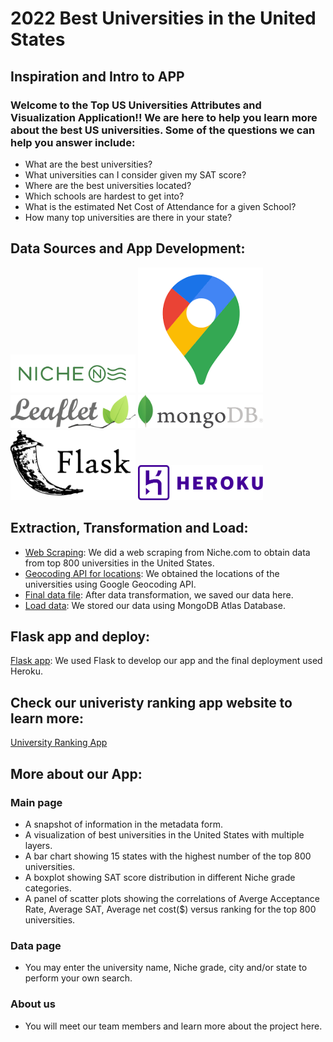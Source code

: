 # 2022 Best Universities in the United States

## Inspiration and Intro to APP
### Welcome to the Top US Universities Attributes and Visualization Application!! We are here to help you learn more about the best US universities. Some of the questions we can help you answer include:
- What are the best universities?
- What universities can I consider given my SAT score?
- Where are the best universities located?
- Which schools are hardest to get into?
- What is the estimated Net Cost of Attendance for a given School?
- How many top universities are there in your state?

## Data Sources and App Development:
<a href=https://www.niche.com ><img src="Images/NicheLogo.png" alt="niche" style="width:200px;" /></a>
<a href=https://https://developers.google.com/maps/documentation/geocoding/overview ><img src="Images/GeocodingAPI.png" alt="Geocoding" style="width:200px;" /></a>
<a href=https://leafletjs.com ><img src="Images/LeafletLogo.png" alt="Leaflet" style="width:200px;" /></a>
<a href=https://www.mongodb.com/ ><img src="Images/mongoDBLogo.png" alt="mongoDB" style="width:200px;" /></a>
<a href=https://flask.palletsprojects.com/en/2.0.x/ ><img src="Images/FlaskappLogo.png" alt="FlaskApp" style="width:200px;" /></a>
<a href=https://id.heroku.com/login ><img src="Images/herokuLogo.png" alt="heroku" style="width:200px;" /></a>


## Extraction, Transformation and Load:
- [Web Scraping](Niche_Scraping): We did a web scraping from Niche.com to obtain data from top 800 universities in the United States.<br>
- [Geocoding API for locations](Location_Info): We obtained the locations of the universities using Google Geocoding API.<br>
- [Final data file](Data): After data transformation, we saved our data here. <br>
- [Load data](insert_data.py): We stored our data using MongoDB Atlas Database.

## Flask app and deploy:
[Flask app](app.py): We used Flask to develop our app and the final deployment used Heroku.

## Check our univeristy ranking app website to learn more:

[University Ranking App](https://university-ranking.herokuapp.com/)

## More about our App:
### Main page
- A snapshot of information in the metadata form.
- A visualization of best universities in the United States with multiple layers.
- A bar chart showing 15 states with the highest number of the top 800 universities.
- A boxplot showing SAT score distribution in different Niche grade categories.
- A panel of scatter plots showing the correlations of Averge Acceptance Rate, Average SAT, Average net cost($) versus ranking for the top 800 universities.
### Data page
- You may enter the university name, Niche grade, city and/or state to perform your own search.
### About us
- You will meet our team members and learn more about the project here.

